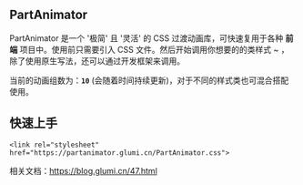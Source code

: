 ## PartAnimator 
PartAnimator 是一个 '极简' 且 '灵活' 的 CSS 过渡动画库，可快速复用于各种 **前端** 项目中。使用前只需要引入 CSS 文件。然后开始调用你想要的的类样式 ~ ，除了使用原生写法，还可以通过开发框架来调用。

当前的动画组数为：**``10``** (会随着时间持续更新)，对于不同的样式类也可混合搭配使用。

## 快速上手
```
<link rel="stylesheet" href="https://partanimator.glumi.cn/PartAnimator.css">
```
相关文档：https://blog.glumi.cn/47.html
